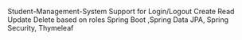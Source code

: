 Student-Management-System 
Support for Login/Logout Create Read Update Delete based on roles
Spring Boot ,Spring Data JPA, Spring Security, Thymeleaf 
